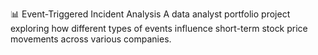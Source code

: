 📊 Event-Triggered Incident Analysis
A data analyst portfolio project exploring how different types of events influence short-term stock price movements across various companies.
